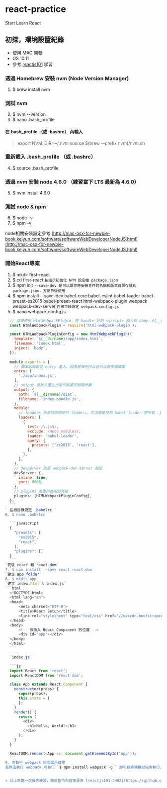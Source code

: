# react-practice
Start Learn React

## 初探，環境設置紀錄
+ 使用 MAC 開發
+ OS 10.11
+ 參考 [reactjs101](https://github.com/kdchang/reactjs101) 學習

### 透過 Homebrew 安裝 nvm (Node Version Manager)
1. $ brew install nvm
### 測試 nvm
2. $ nvm --version
3. $ nano .bash_profile
#### 在.bash_profile （或 .bashrc） 內輸入
> export NVM_DIR=~/.nvm
> source $(brew --prefix nvm)/nvm.sh
### 重新載入 .bash_profile （或 .bashrc）
4. $ source .bash_profile
### 透過 nvm 安裝 node 4.6.0 （練習當下 LTS 最新為 4.6.0）
5. $ nvm install 4.6.0
### 測試 node & npm
6. $ node -v
7. $ npm -v

node相關安裝設定參考 [http://mac-osx-for-newbie-book.kejyun.com/software/softwareWebDeveloperNodeJS.html](http://mac-osx-for-newbie-book.kejyun.com/software/softwareWebDeveloperNodeJS.html)


### 開始React專案
1. $ mkdir first-react
2. $ cd first-react
` 按指示初始化 NPM 設定檔 package.json  `
3. $ npm init
` --save-dev 是可以讓你將安裝套件的名稱和版本資訊存放到 package.json，方便日後使用 `
4. $ npm install --save-dev babel-core babel-eslint babel-loader babel-preset-es2015 babel-preset-react html-webpack-plugin webpack webpack-dev-server
` 在根目錄設定 webpack.config.js `
5. $ nano webpack.config.js

  ```javascript
	// 這邊使用 HtmlWebpackPlugin，將 bundle 好的 <script> 插入到 body。${__dirname} 為 ES6 語法對應到 __dirname  
	const HtmlWebpackPlugin = require('html-webpack-plugin');

	const HTMLWebpackPluginConfig = new HtmlWebpackPlugin({
	  template: `${__dirname}/app/index.html`,
	  filename: 'index.html',
	  inject: 'body',
	});
	
	module.exports = {
	  // 檔案起始點從 entry 進入，因為是陣列所以也可以是多個檔案
	  entry: [
	    './app/index.js',
	  ],
	  // output 是放入產生出來的結果的相關參數
	  output: {
	    path: `${__dirname}/dist`,
	    filename: 'index_bundle.js',
	  },
	  module: 
	  	// loaders 則是放欲使用的 loaders，在這邊是使用 babel-loader 將所有 .js（這邊用到正則式）相關檔案（排除了 npm 安裝的套件位置 node_modules）轉譯成瀏覽器可以閱讀的 JavaScript。preset 則是使用的 babel 轉譯規則，這邊使用 react、es2015。若是已經單獨使用 .babelrc 作為 presets 設定的話，則可以省略 query
	    loaders: [
	      {
	        test: /\.js$/,
	        exclude: /node_modules/,
	        loader: 'babel-loader',
	        query: {
	          presets: ['es2015', 'react'],
	        },
	      },
	    ],
	  },
	  // devServer 則是 webpack-dev-server 設定
	  devServer: {
	    inline: true,
	    port: 8008,
	  },
	  // plugins 放置所使用的外掛
	  plugins: [HTMLWebpackPluginConfig],
	};
	```
` 在根目錄設定 .babelrc `
6. $ nano .babelrc

	```javascript 
	{
	  "presets": [
	    "es2015",
	    "react",
	  ],
	  "plugins": []
	}
	```
`安裝 react 和 react-dom`
7. $ npm install --save react react-dom
`建立 app folder`
8. $ mkdir app
`建立 index.html & index.js`
  ```html 
	<!DOCTYPE html>
	<html lang="en">
	<head>
		<meta charset="UTF-8">
		<title>React Setup</title>
		<link rel="stylesheet" type="text/css" href="//maxcdn.bootstrapcdn.com/bootstrap/3.3.6/css/bootstrap.min.css">
	</head>
	<body>
		<!-- 欲插入 React Component 的位置 -->
		<div id="app"></div>
	</body>
	</html>
	```

	`index.js`

	```js 
	import React from 'react';
	import ReactDOM from 'react-dom';

	class App extends React.Component {
	  constructor(props) {
	    super(props);
	    this.state = {
	    };
	  }
	  render() {
	    return (
	      <div>
	        <h1>Hello, World!</h1>
	      </div>
	    );
	  }
	}

	ReactDOM.render(<App />, document.getElementById('app'));
	```
9. 可執行 webpack 指令展示成果
若無法執行 webpack 可執行 `$ npm install webpack -g ` 即可在終端機以指令執行。


> 以上為第一次操作練習，部分指令內容來源為 [reactjs101-CH02](https://github.com/kdchang/reactjs101/blob/master/Ch02/webpack-dev-enviroment.md)
